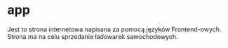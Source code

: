# app

Jest to strona internetowa napisana za pomocą języków Frontend-owych. Strona ma na celu sprzedanie ładowarek samochodowych. 
